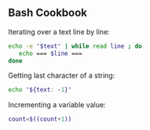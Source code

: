 ## Bash Cookbook

Iterating over a text line by line:
```bash
echo -e "$text" | while read line ; do
   echo === $line ===
done
```
Getting last character of a string:
```bash
echo "${text: -1}"
```
Incrementing a variable value:
```bash
count=$((count+1))
```
